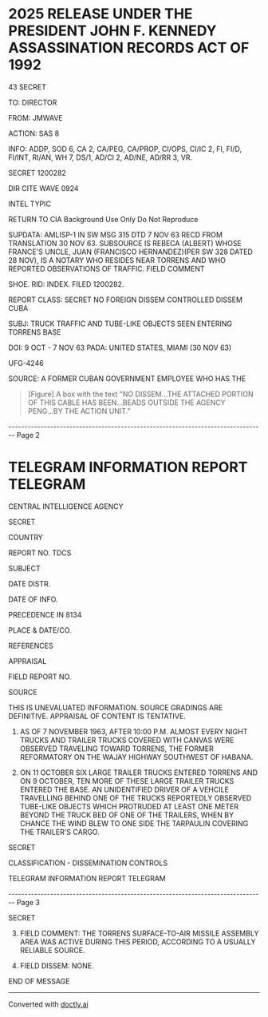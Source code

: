 # 2025 RELEASE UNDER THE PRESIDENT JOHN F. KENNEDY ASSASSINATION RECORDS ACT OF 1992

43 SECRET

TO: DIRECTOR

FROM: JMWAVE

ACTION: SAS 8

INFO: ADDP, SOD 6, CA 2, CA/PEG, CA/PROP, CI/OPS, CI/IC 2, FI, FI/D, FI/INT, RI/AN, WH 7, DS/1, AD/CI 2, AD/NE, AD/RR 3, VR.

SECRET 1200282

DIR CITE WAVE 0924

INTEL TYPIC

RETURN TO CIA
Background Use Only
Do Not Reproduce

SUPDATA: AMLISP-1 IN SW MSG 315 DTD 7 NOV 63 RECD FROM TRANSLATION 30 NOV 63. SUBSOURCE IS REBECA (ALBERT) WHOSE FRANCE'S UNCLE, JUAN (FRANCISCO HERNANDEZ)(PER SW 328 DATED 28 NOV), IS A NOTARY WHO RESIDES NEAR TORRENS AND WHO REPORTED OBSERVATIONS OF TRAFFIC. FIELD COMMENT

SHOE. RID: INDEX. FILED 1200282.

REPORT CLASS: SECRET NO FOREIGN DISSEM CONTROLLED DISSEM CUBA

SUBJ: TRUCK TRAFFIC AND TUBE-LIKE OBJECTS SEEN ENTERING TORRENS BASE

DOI: 9 OCT - 7 NOV 63 PADA: UNITED STATES, MIAMI (30 NOV 63)

UFG-4246

SOURCE: A FORMER CUBAN GOVERNMENT EMPLOYEE WHO HAS THE

> [Figure] A box with the text "NO DISSEM...THE ATTACHED PORTION OF THIS CABLE HAS BEEN...BEADS OUTSIDE THE AGENCY PENG...BY THE ACTION UNIT."


-------------------------------------------------------------------------------- Page 2

# TELEGRAM INFORMATION REPORT TELEGRAM

CENTRAL INTELLIGENCE AGENCY

SECRET

COUNTRY

REPORT NO. TDCS

SUBJECT

DATE DISTR.

DATE OF INFO.

PRECEDENCE IN 8134

PLACE &
DATE/CO.

REFERENCES

APPRAISAL

FIELD REPORT NO.

SOURCE

THIS IS UNEVALUATED INFORMATION. SOURCE GRADINGS ARE DEFINITIVE. APPRAISAL OF CONTENT IS TENTATIVE.

1. AS OF 7 NOVEMBER 1963, AFTER 10:00 P.M. ALMOST EVERY NIGHT TRUCKS AND TRAILER TRUCKS COVERED WITH CANVAS WERE OBSERVED TRAVELING TOWARD TORRENS, THE FORMER REFORMATORY ON THE WAJAY HIGHWAY SOUTHWEST OF HABANA.

2. ON 11 OCTOBER SIX LARGE TRAILER TRUCKS ENTERED TORRENS AND ON 9 OCTOBER, TEN MORE OF THESE LARGE TRAILER TRUCKS ENTERED THE BASE. AN UNIDENTIFIED DRIVER OF A VEHCILE TRAVELLING BEHIND ONE OF THE TRUCKS REPORTEDLY OBSERVED TUBE-LIKE OBJECTS WHICH PROTRUDED AT LEAST ONE METER BEYOND THE TRUCK BED OF ONE OF THE TRAILERS, WHEN BY CHANCE THE WIND BLEW TO ONE SIDE THE TARPAULIN COVERING THE TRAILER'S CARGO.

SECRET

CLASSIFICATION - DISSEMINATION CONTROLS

TELEGRAM INFORMATION REPORT TELEGRAM


-------------------------------------------------------------------------------- Page 3

SECRET

3.  FIELD COMMENT: THE TORRENS SURFACE-TO-AIR MISSILE ASSEMBLY AREA WAS ACTIVE DURING THIS PERIOD, ACCORDING TO A USUALLY RELIABLE SOURCE.

4.  FIELD DISSEM: NONE.

END OF MESSAGE


---
Converted with [doctly.ai](https://doctly.ai)